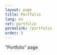 ```yaml
---
layout: page
title: Portfolio
lang: en
ref: portfolio
permalink: /portfolio
order: 5
---
```


"Portfolio" page